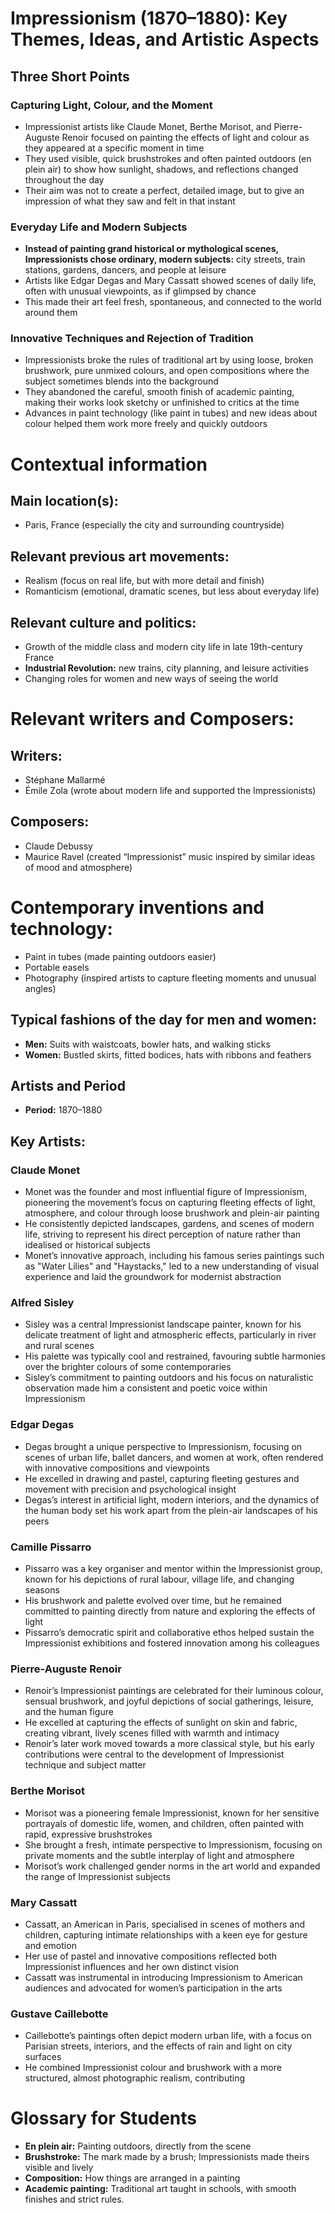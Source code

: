 # Impressionism (1870–1880): Key Themes, Ideas, and Artistic Aspects
## Three Short Points
### Capturing Light, Colour, and the Moment
- Impressionist artists like Claude Monet, Berthe Morisot, and Pierre-Auguste Renoir focused on painting the effects of light and colour as they appeared at a specific moment in time
- They used visible, quick brushstrokes and often painted outdoors (en plein air) to show how sunlight, shadows, and reflections changed throughout the day
- Their aim was not to create a perfect, detailed image, but to give an impression of what they saw and felt in that instant
### Everyday Life and Modern Subjects
- **Instead of painting grand historical or mythological scenes, Impressionists chose ordinary, modern subjects:** city streets, train stations, gardens, dancers, and people at leisure
- Artists like Edgar Degas and Mary Cassatt showed scenes of daily life, often with unusual viewpoints, as if glimpsed by chance
- This made their art feel fresh, spontaneous, and connected to the world around them
### Innovative Techniques and Rejection of Tradition
- Impressionists broke the rules of traditional art by using loose, broken brushwork, pure unmixed colours, and open compositions where the subject sometimes blends into the background
- They abandoned the careful, smooth finish of academic painting, making their works look sketchy or unfinished to critics at the time
- Advances in paint technology (like paint in tubes) and new ideas about colour helped them work more freely and quickly outdoors
# Contextual information
## Main location(s):
- Paris, France (especially the city and surrounding countryside)
## Relevant previous art movements:
- Realism (focus on real life, but with more detail and finish)
- Romanticism (emotional, dramatic scenes, but less about everyday life)
## Relevant culture and politics:
- Growth of the middle class and modern city life in late 19th-century France
- **Industrial Revolution:** new trains, city planning, and leisure activities
- Changing roles for women and new ways of seeing the world
# Relevant writers and Composers:
## Writers: 
- Stéphane Mallarmé
- Émile Zola (wrote about modern life and supported the Impressionists)
## Composers:
- Claude Debussy
- Maurice Ravel (created “Impressionist” music inspired by similar ideas of mood and atmosphere)
# Contemporary inventions and technology:
- Paint in tubes (made painting outdoors easier)
- Portable easels
- Photography (inspired artists to capture fleeting moments and unusual angles)
## Typical fashions of the day for men and women:
- **Men:** Suits with waistcoats, bowler hats, and walking sticks
- **Women:**  Bustled skirts, fitted bodices, hats with ribbons and feathers
## Artists and Period
- **Period:** 1870–1880
## Key Artists:
### Claude Monet
- Monet was the founder and most influential figure of Impressionism, pioneering the movement’s focus on capturing fleeting effects of light, atmosphere, and colour through loose brushwork and plein-air painting
- He consistently depicted landscapes, gardens, and scenes of modern life, striving to represent his direct perception of nature rather than idealised or historical subjects
- Monet’s innovative approach, including his famous series paintings such as "Water Lilies" and "Haystacks," led to a new understanding of visual experience and laid the groundwork for modernist abstraction
### Alfred Sisley
- Sisley was a central Impressionist landscape painter, known for his delicate treatment of light and atmospheric effects, particularly in river and rural scenes
- His palette was typically cool and restrained, favouring subtle harmonies over the brighter colours of some contemporaries
- Sisley’s commitment to painting outdoors and his focus on naturalistic observation made him a consistent and poetic voice within Impressionism
### Edgar Degas
- Degas brought a unique perspective to Impressionism, focusing on scenes of urban life, ballet dancers, and women at work, often rendered with innovative compositions and viewpoints
- He excelled in drawing and pastel, capturing fleeting gestures and movement with precision and psychological insight
- Degas’s interest in artificial light, modern interiors, and the dynamics of the human body set his work apart from the plein-air landscapes of his peers
### Camille Pissarro
- Pissarro was a key organiser and mentor within the Impressionist group, known for his depictions of rural labour, village life, and changing seasons
- His brushwork and palette evolved over time, but he remained committed to painting directly from nature and exploring the effects of light
- Pissarro’s democratic spirit and collaborative ethos helped sustain the Impressionist exhibitions and fostered innovation among his colleagues
### Pierre-Auguste Renoir
- Renoir’s Impressionist paintings are celebrated for their luminous colour, sensual brushwork, and joyful depictions of social gatherings, leisure, and the human figure
- He excelled at capturing the effects of sunlight on skin and fabric, creating vibrant, lively scenes filled with warmth and intimacy
- Renoir’s later work moved towards a more classical style, but his early contributions were central to the development of Impressionist technique and subject matter
### Berthe Morisot
- Morisot was a pioneering female Impressionist, known for her sensitive portrayals of domestic life, women, and children, often painted with rapid, expressive brushstrokes
- She brought a fresh, intimate perspective to Impressionism, focusing on private moments and the subtle interplay of light and atmosphere
- Morisot’s work challenged gender norms in the art world and expanded the range of Impressionist subjects
### Mary Cassatt
- Cassatt, an American in Paris, specialised in scenes of mothers and children, capturing intimate relationships with a keen eye for gesture and emotion
- Her use of pastel and innovative compositions reflected both Impressionist influences and her own distinct vision
- Cassatt was instrumental in introducing Impressionism to American audiences and advocated for women’s participation in the arts
### Gustave Caillebotte
- Caillebotte’s paintings often depict modern urban life, with a focus on Parisian streets, interiors, and the effects of rain and light on city surfaces
- He combined Impressionist colour and brushwork with a more structured, almost photographic realism, contributing
# Glossary for Students
- **En plein air:** Painting outdoors, directly from the scene
- **Brushstroke:** The mark made by a brush; Impressionists made theirs visible and lively
- **Composition:** How things are arranged in a painting
- **Academic painting:** Traditional art taught in schools, with smooth finishes and strict rules.

